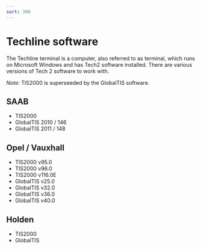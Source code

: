 ```yaml
---
sort: 300
---
```

# Techline software

The Techline terminal is a computer, also referred to as terminal, which runs on Microsoft Windows and has Tech2 software installed. There are various versions of Tech 2 software to work with.

_Note:_ TIS2000 is superseeded by the GlobalTIS software. 

## SAAB
* TIS2000
* GlobalTIS 2010 / 146
* GlobalTIS 2011 / 148

## Opel / Vauxhall
* TIS2000 v95.0
* TIS2000 v96.0
* TIS2000 v116.0E
* GlobalTIS v25.0
* GlobalTIS v32.0
* GlobalTIS v36.0
* GlobalTIS v40.0

## Holden
* TIS2000
* GlobalTIS